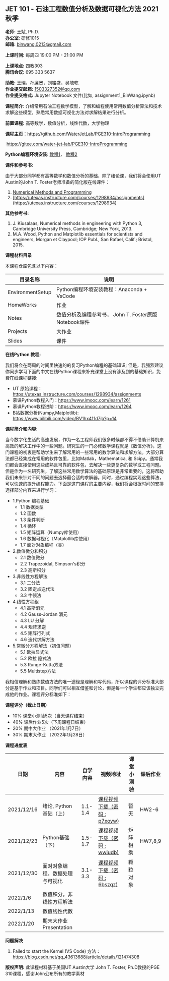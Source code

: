 ## JET 101 - **石油工程数值分析及数据可视化方法 2021秋季**

**老师:** 王斌, Ph.D.  
**办公室:** 研修1015  
**邮箱:** binwang.0213@gmail.com

**上课时间:**  每周四 19:00 PM - 21:00 PM  

**上课地点:** 四教303  
**腾讯会议:** 695 333 5637 


**助教:** 王瑞，孙廉贺，刘铭盛，吴毓乾  
**作业提交邮箱:**  1503327352@qq.com  
**作业提交格式:**  Jupyter Notebook 文件(比如, assignment1_BinWang.ipynb)  


**课程简介**: 介绍常用石油工程数学模型，了解和编程使用常用数值分析算法和技术求解这些模型，熟悉常用数据可视化方法对求解结果进行分析。

**前置课程:** 高等数学，数值分析，线性代数，大学物理

**课程主页**：https://github.com/WaterJetLab/PGE310-IntroProgramming

​                   https://gitee.com/water-jet-lab/PGE310-IntroProgramming

**Python编程环境安装**: [教程1](https://github.com/WaterJetLab/PGE310-IntroProgramming/tree/main/EnvironmentSetup)， [教程2](https://gitee.com/water-jet-lab/PGE310-IntroProgramming/tree/main/EnvironmentSetup)

**课件和参考书:** 

由于大部分同学都有高等数学和数值分析的基础，除了绪论课，我们将会使用UT Austin的John T. Foster老师准备的简化版在线课件：

1. [Numerical Methods and Programming](https://johnfoster.pge.utexas.edu/numerical-methods-book)
1. [https://utexas.instructure.com/courses/1298934/assignments](https://utexas.instructure.com/courses/1298934) 

**其他参考书:**

1. J. Kiusalaas, Numerical methods in engineering with Python 3, Cambridge University Press, Cambridge; New York, 2013.
1. M.A. Wood, Python and Matplotlib essentials for scientists and engineers, Morgan et Claypool; IOP Publ., San Rafael, Calif.; Bristol, 2015.



**课程材料目录**

本课程仓库包含以下内容：

| 目录名称         | 说明                                                  |
| ---------------- | ----------------------------------------------------- |
| EnvironmentSetup | Python编程环境安装教程：Anaconda + VsCode             |
| HomeWorks        | 作业                                                  |
| Notes            | 数值分析及编程参考书， John T. Foster原版Notebook课件 |
| Projects         | 大作业                                                |
| Slides           | 课件                                                  |

**在线Python 教程:**

我们将会在两周的时间里快速的的复习Python编程的基础知识; 但是，我强烈建议你同步学习下面的中文在线Python课程来补充课堂上没有涉及到的基础知识，免费在线课程链接:

* UT 原始课程：https://utexas.instructure.com/courses/1298934/assignments
* 慕课Python教程入门：https://www.imooc.com/learn/1261
* 慕课Python教程进阶：https://www.imooc.com/learn/1264
* B站数据分析(Numpy,Matplotlib): https://www.bilibili.com/video/BV1hx411d7jb?p=14

**课程简介和内容:**

当今数字化生活的高速发展，作为一名工程师我们很多时候都不得不借助计算机来高效的解决工作中的一些问题。研究生的一门必修数学课程就是《数值分析》，这门课程的初衷是帮助学生来了解常用的一些常用的数学算法和求解方法。大部分算法都已经集成在常用的软件包里，比如Matlab，Mathematica,  和 Scipy。通常我们都会直接使用这些成熟且可靠的软件包，去解决一些更复杂的数学或工程问题。但是作为一名研究生，了解这些常用数学算法的基础原理是非常重要的，这将帮助我们未来针对不同的问题去选择最合适的求解器。同时，通过编程实现这些算法，可以快速的提升编程能力。下面是这门课程的主要内容，我们将会根据时间的安排选择部分内容来进行学习：

* 1.Python 编程基础
  + 1.1 数据类型
  + 1.2 函数
  + 1.3 条件判断
  + 1.4 循环
  + 1.5 矩阵运算（Numpy库使用）
  + 1.6 数据可视化（Matplotlib库使用）
  + 1.7 面对对象编程（类）
* 2.数值微分和积分
    + 2.1 数值微分
    + 2.2 Trapezoidal, Simpson's积分
    + 2.3 高斯积分
* 3.非线性方程解法
  + 3.1 二分法
  + 3.2 固定点迭代法
  + 3.3 牛顿法
* 4.线性方程组
  + 4.1 高斯消元
  + 4.2 Gauss-Jordan 消元
  + 4.3 LU 分解
  + 4.4 矩阵求逆
  + 4.5 矩阵行列式
  + 4.6 迭代求解方法
* 5.常微分方程解法（初值问题）
  + 5.1 欧拉显式法
  + 5.2 欧拉 隐式法
  + 5.3 Runge-Kutta方法
  + 5.5 Multistep方法

我相信理解和熟练数值方法的唯一途径是理解和写代码，所以课程的评分标准大部分是基于作业和项目。同学们可以相互借鉴和讨论，但是每一个学生都应该独立完成他的作业。课程评分标准如下：

**课程评分（截止日期）**

 * 10% 课堂小测验5次（当天课程结束）
 * 40% 课后作业5次（下周课程日结束）
 * 20% 期中大作业 （2021年1月7日）
 * 30% 期末大作业 （2022年1月28日）

**课程进度表**

|日期|内容|自学内容|视频地址|课堂小测验|课后作业|
|-|-|-|-|-|-|
| 2021/12/16 | 绪论, Python基础（上） | 1.1-1.4 | [课程视频下载（密码 : p7xoyw)](https://www.jianguoyun.com/p/DVKEUyYQ8_KKChi78qIE) | 暂无 | HW2-6 |
| 2021/12/23 |Python基础（下）| 1.5-1.7 | [课程视频下载（密码 : wwiudb)](https://www.jianguoyun.com/p/De4bsKEQ8_KKChi_8qIE) | 矩阵相乘 | HW7,8,9 |
|2021/12/30|面对对象编程，数据处理与可视化| 3.1-3.3 | [课程视频下载（密码 : 6bszqz)](https://www.jianguoyun.com/p/DbWntYcQ8_KKChjS3KQE) | 颗粒对象 |   |
| 2022/1/6 | 数值积分，非线性方程解法 |          |                                                              |            |          |
| 2022/1/13 | 数值线性代数 | | | | |
| 2022/1/20 | 期末大作业Presentation | | | | |

**问题解决**

1. Failed to start the Kernel (VS Code)
方法：https://blog.csdn.net/qq_43613688/article/details/121474308

**版权声明:** 此课程材料基于美国UT Austin大学 John T. Foster, Ph.D教授的PGE 310课程，感谢John公布所有的教学素材
